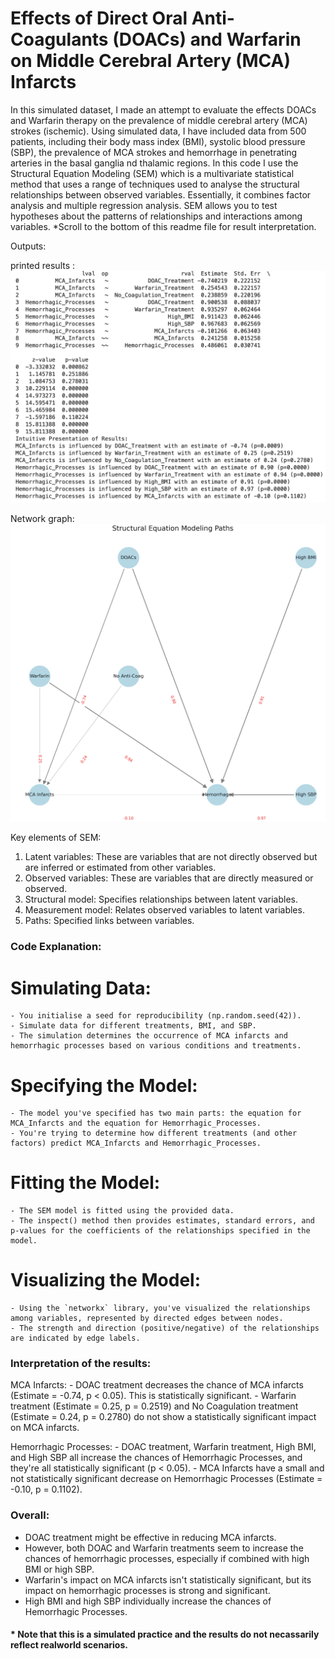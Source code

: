 # Effects of Direct Oral Anti-Coagulants (DOACs) and Warfarin on Middle Cerebral Artery (MCA) Infarcts
In this simulated dataset, I made an attempt to evaluate the effects DOACs and Warfarin therapy on the prevalence of middle cerebral artery (MCA) strokes (ischemic). Using simulated data, I have included data from 500 patients, including their body mass index (BMI), systolic blood pressure (SBP), the prevalence of MCA strokes and hemorrhage in penetrating arteries in the basal ganglia nd thalamic regions. In this code I use the Structural Equation Modeling (SEM) which is a multivariate statistical method that uses a range of techniques used to analyse the structural relationships between observed variables. Essentially, it combines factor analysis and multiple regression analysis. SEM allows you to test hypotheses about the patterns of relationships and interactions among variables. *Scroll to the bottom of this readme file for result interpretation.

Outputs:

printed results :
![SEM Output](SEM_DOACs_Results.png)

Network graph:
![SEM Output](SEM_DOACS_Remy.png)


Key elements of SEM:
1. Latent variables: These are variables that are not directly observed but are inferred or estimated from other variables. 
2. Observed variables: These are variables that are directly measured or observed.
3. Structural model: Specifies relationships between latent variables.
4. Measurement model: Relates observed variables to latent variables.
5. Paths: Specified links between variables. 

### Code Explanation:

# Simulating Data: 
    - You initialise a seed for reproducibility (np.random.seed(42)).
    - Simulate data for different treatments, BMI, and SBP. 
    - The simulation determines the occurrence of MCA infarcts and hemorrhagic processes based on various conditions and treatments.
# Specifying the Model: 
    - The model you've specified has two main parts: the equation for MCA_Infarcts and the equation for Hemorrhagic_Processes.
    - You're trying to determine how different treatments (and other factors) predict MCA_Infarcts and Hemorrhagic_Processes.
# Fitting the Model:
    - The SEM model is fitted using the provided data. 
    - The inspect() method then provides estimates, standard errors, and p-values for the coefficients of the relationships specified in the model.

# Visualizing the Model:
    - Using the `networkx` library, you've visualized the relationships among variables, represented by directed edges between nodes.
    - The strength and direction (positive/negative) of the relationships are indicated by edge labels.

### Interpretation of the results:

MCA Infarcts:
    - DOAC treatment decreases the chance of MCA infarcts (Estimate = -0.74, p < 0.05). This is statistically significant.
    - Warfarin treatment (Estimate = 0.25, p = 0.2519) and No Coagulation treatment (Estimate = 0.24, p = 0.2780) do not show a statistically significant impact on MCA infarcts.

Hemorrhagic Processes:
    - DOAC treatment, Warfarin treatment, High BMI, and High SBP all increase the chances of Hemorrhagic Processes, and they're all statistically significant (p < 0.05).
    - MCA Infarcts have a small and not statistically significant decrease on Hemorrhagic Processes (Estimate = -0.10, p = 0.1102).

### Overall:

- DOAC treatment might be effective in reducing MCA infarcts.
- However, both DOAC and Warfarin treatments seem to increase the chances of hemorrhagic processes, especially if combined with high BMI or high SBP.
- Warfarin's impact on MCA infarcts isn't statistically significant, but its impact on hemorrhagic processes is strong and significant.
- High BMI and high SBP individually increase the chances of Hemorrhagic Processes.
#### * Note that this is a simulated practice and the results do not necassarily reflect realworld scenarios.
